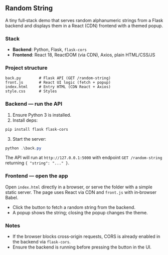 ## Random String

A tiny full‑stack demo that serves random alphanumeric strings from a Flask backend and displays them in a React (CDN) frontend with a themed popup.

### Stack
- **Backend**: Python, Flask, `flask-cors`
- **Frontend**: React 18, ReactDOM (via CDN), Axios, plain HTML/CSS/JS

### Project structure
```
back.py        # Flask API (GET /random-string)
front.js       # React UI logic (fetch + popup)
index.html     # Entry HTML (CDN React + Axios)
style.css      # Styles
```

### Backend — run the API
1) Ensure Python 3 is installed.
2) Install deps:
```powershell
pip install flask flask-cors
```
3) Start the server:
```powershell
python .\back.py
```
The API will run at `http://127.0.0.1:5000` with endpoint `GET /random-string` returning `{ "string": "..." }`.

### Frontend — open the app
Open `index.html` directly in a browser, or serve the folder with a simple static server. The page uses React via CDN and `front.js` with in‑browser Babel.

- Click the button to fetch a random string from the backend.
- A popup shows the string; closing the popup changes the theme.

### Notes
- If the browser blocks cross‑origin requests, CORS is already enabled in the backend via `flask-cors`.
- Ensure the backend is running before pressing the button in the UI.


